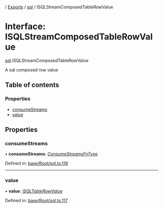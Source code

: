 [](../README.md) / [Exports](../modules.md) / [sql](../modules/sql.md) / ISQLStreamComposedTableRowValue

# Interface: ISQLStreamComposedTableRowValue

[sql](../modules/sql.md).ISQLStreamComposedTableRowValue

A sql composed row value

## Table of contents

### Properties

- [consumeStreams](sql.isqlstreamcomposedtablerowvalue.md#consumestreams)
- [value](sql.isqlstreamcomposedtablerowvalue.md#value)

## Properties

### consumeStreams

• **consumeStreams**: [*ConsumeStreamsFnType*](../modules/sql.md#consumestreamsfntype)

Defined in: [base/Root/sql.ts:118](https://github.com/onzag/itemize/blob/0569bdf2/base/Root/sql.ts#L118)

___

### value

• **value**: [*ISQLTableRowValue*](sql.isqltablerowvalue.md)

Defined in: [base/Root/sql.ts:117](https://github.com/onzag/itemize/blob/0569bdf2/base/Root/sql.ts#L117)
